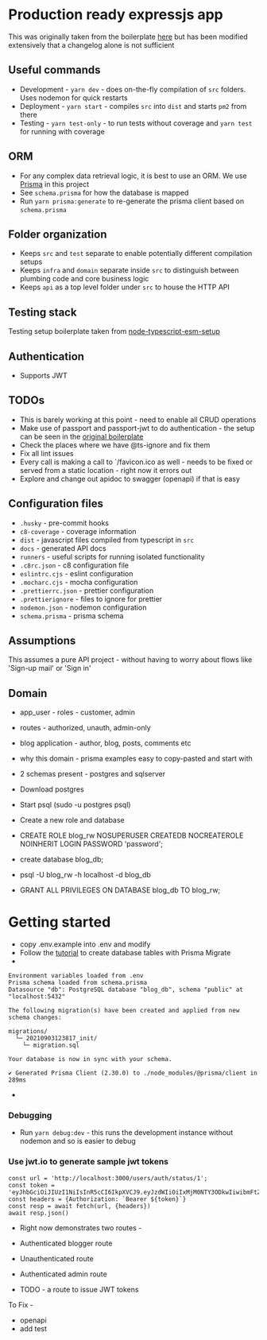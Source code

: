 # Production ready expressjs app

This was originally taken from the boilerplate [here](https://github.com/danielfsousa/express-rest-es2017-boilerplate) but has been modified extensively that a changelog alone is not sufficient

## Useful commands

- Development - `yarn dev` - does on-the-fly compilation of `src` folders. Uses nodemon for quick restarts
- Deployment - `yarn start` - compiles `src` into `dist` and starts `pm2` from there
- Testing - `yarn test-only` - to run tests without coverage and `yarn test` for running with coverage

## ORM

- For any complex data retrieval logic, it is best to use an ORM. We use [Prisma](https://www.prisma.io/) in this project
- See `schema.prisma` for how the database is mapped
- Run `yarn prisma:generate` to re-generate the prisma client based on `schema.prisma`

## Folder organization

- Keeps `src` and `test` separate to enable potentially different compilation setups
- Keeps `infra` and `domain` separate inside `src` to distinguish between plumbing code and core business logic
- Keeps `api` as a top level folder under `src` to house the HTTP API

## Testing stack

Testing setup boilerplate taken from [node-typescript-esm-setup](https://github.com/late-warrior/nodejs-ts-test-setup)

## Authentication

- Supports JWT

## TODOs

- This is barely working at this point - need to enable all CRUD operations
- Make use of passport and passport-jwt to do authentication - the setup can be seen in the [original boilerplate](https://github.com/danielfsousa/express-rest-es2017-boilerplate)
- Check the places where we have @ts-ignore and fix them
- Fix all lint issues
- Every call is making a call to `/favicon.ico as well - needs to be fixed or served from a static location - right now it errors out
- Explore and change out apidoc to swagger (openapi) if that is easy

## Configuration files

- `.husky` - pre-commit hooks
- `c8-coverage` - coverage information
- `dist` - javascript files compiled from typescript in `src`
- `docs` - generated API docs
- `runners` - useful scripts for running isolated functionality
- `.c8rc.json` - c8 configuration file
- `eslintrc.cjs` - eslint configuration
- `.mocharc.cjs` - mocha configuration
- `.prettierrc.json` - prettier configuration
- `.prettierignore` - files to ignore for prettier
- `nodemon.json` - nodemon configuration
- `schema.prisma` - prisma schema

## Assumptions

This assumes a pure API project - without having to worry about flows like 'Sign-up mail' or 'Sign in'

## Domain

- app_user - roles - customer, admin
- routes - authorized, unauth, admin-only
- blog application - author, blog, posts, comments etc
- why this domain - prisma examples easy to copy-pasted and start with

- 2 schemas present - postgres and sqlserver

- Download postgres
- Start psql (sudo -u postgres psql)
- Create a new role and database
- CREATE ROLE blog_rw NOSUPERUSER CREATEDB NOCREATEROLE NOINHERIT LOGIN PASSWORD 'password';
- create database blog_db;
- psql -U blog_rw -h localhost -d blog_db
- GRANT ALL PRIVILEGES ON DATABASE blog_db TO blog_rw;

# Getting started

- copy .env.example into .env and modify
- Follow the [tutorial](https://www.prisma.io/docs/getting-started/setup-prisma/start-from-scratch/relational-databases/using-prisma-migrate-typescript-postgres/) to create database tables with Prisma Migrate
-

```
Environment variables loaded from .env
Prisma schema loaded from schema.prisma
Datasource "db": PostgreSQL database "blog_db", schema "public" at "localhost:5432"

The following migration(s) have been created and applied from new schema changes:

migrations/
  └─ 20210903123817_init/
    └─ migration.sql

Your database is now in sync with your schema.

✔ Generated Prisma Client (2.30.0) to ./node_modules/@prisma/client in 289ms
```

-

### Debugging

- Run `yarn debug:dev` - this runs the development instance without nodemon and so is easier to debug

### Use jwt.io to generate sample jwt tokens

```
const url = 'http://localhost:3000/users/auth/status/1';
const token = 'eyJhbGciOiJIUzI1NiIsInR5cCI6IkpXVCJ9.eyJzdWIiOiIxMjM0NTY3ODkwIiwibmFtZSI6IkpvaG4gRG9lIiwiaWF0IjoxNTE2MjM5MDIyfQ.s1tM2n8aCq2lg7uUYKVB6ff7nnJewtGHhEM40ObQBF8';
const headers = {Authorization: `Bearer ${token}`}
const resp = await fetch(url, {headers})
await resp.json()
```

- Right now demonstrates two routes -

* Authenticated blogger route
* Unauthenticated route
* Authenticated admin route

* TODO - a route to issue JWT tokens

To Fix -

- openapi
- add test
